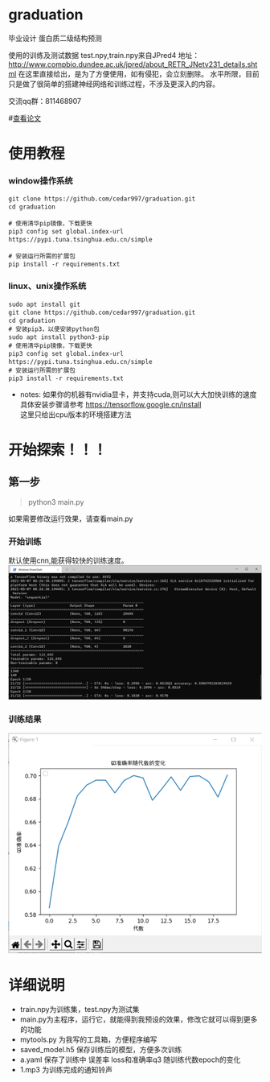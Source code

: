 # graduation
毕业设计 蛋白质二级结构预测   
 
使用的训练及测试数据 test.npy,train.npy来自JPred4 
地址：http://www.compbio.dundee.ac.uk/jpred/about_RETR_JNetv231_details.shtml 
在这里直接给出，是为了方便使用，如有侵犯，会立刻删除。 
水平所限，目前只是做了很简单的搭建神经网络和训练过程，不涉及更深入的内容。

交流qq群：811468907 

#[查看论文](循环神经网络预测蛋白质二级结构.md)
# 使用教程 
### window操作系统

```shell
git clone https://github.com/cedar997/graduation.git
cd graduation

# 使用清华pip镜像，下载更快
pip3 config set global.index-url https://pypi.tuna.tsinghua.edu.cn/simple  

# 安装运行所需的扩展包
pip install -r requirements.txt
```
### linux、unix操作系统
```shell
sudo apt install git  
git clone https://github.com/cedar997/graduation.git   
cd graduation
# 安装pip3，以便安装python包
sudo apt install python3-pip  
# 使用清华pip镜像，下载更快
pip3 config set global.index-url https://pypi.tuna.tsinghua.edu.cn/simple  
# 安装运行所需的扩展包
pip3 install -r requirements.txt
```

- notes: 如果你的机器有nvidia显卡，并支持cuda,则可以大大加快训练的速度 
具体安装步骤请参考 https://tensorflow.google.cn/install  
这里只给出cpu版本的环境搭建方法
# 开始探索！！！
## 第一步
>python3 main.py  


如果需要修改运行效果，请查看main.py
### 开始训练
默认使用cnn,能获得较快的训练速度。
![img.png](media/img.png)
### 训练结果
![img.png](media/result1.png)
# 详细说明
- train.npy为训练集，test.npy为测试集
- main.py为主程序，运行它，就能得到我预设的效果，修改它就可以得到更多的功能
- mytools.py 为我写的工具箱，方便程序编写
- saved_model.h5 保存训练后的模型，方便多次训练
- a.yaml 保存了训练中 误差率 loss和准确率q3 随训练代数epoch的变化
- 1.mp3  为训练完成的通知铃声
